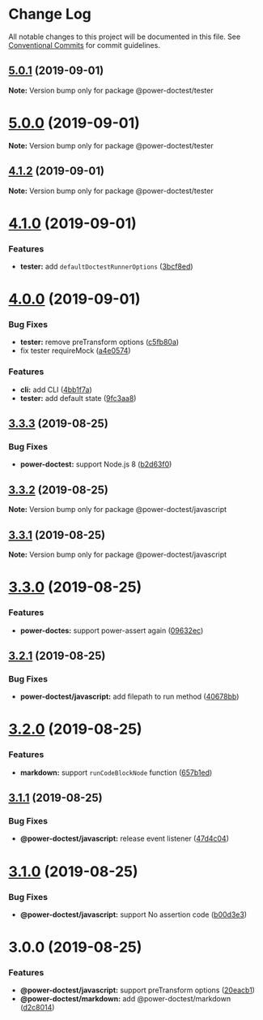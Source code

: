# Change Log

All notable changes to this project will be documented in this file.
See [Conventional Commits](https://conventionalcommits.org) for commit guidelines.

## [5.0.1](https://github.com/azu/power-doctest-runner/compare/v5.0.0...v5.0.1) (2019-09-01)

**Note:** Version bump only for package @power-doctest/tester





# [5.0.0](https://github.com/azu/power-doctest-runner/compare/v4.1.2...v5.0.0) (2019-09-01)

**Note:** Version bump only for package @power-doctest/tester





## [4.1.2](https://github.com/azu/power-doctest-runner/compare/v4.1.1...v4.1.2) (2019-09-01)

**Note:** Version bump only for package @power-doctest/tester





# [4.1.0](https://github.com/azu/power-doctest-runner/compare/v4.0.1...v4.1.0) (2019-09-01)


### Features

* **tester:** add `defaultDoctestRunnerOptions` ([3bcf8ed](https://github.com/azu/power-doctest-runner/commit/3bcf8ed))





# [4.0.0](https://github.com/azu/power-doctest-runner/compare/v3.3.3...v4.0.0) (2019-09-01)


### Bug Fixes

* **tester:** remove preTransform options ([c5fb80a](https://github.com/azu/power-doctest-runner/commit/c5fb80a))
* fix tester requireMock ([a4e0574](https://github.com/azu/power-doctest-runner/commit/a4e0574))


### Features

* **cli:** add CLI ([4bb1f7a](https://github.com/azu/power-doctest-runner/commit/4bb1f7a))
* **tester:** add default state ([9fc3aa8](https://github.com/azu/power-doctest-runner/commit/9fc3aa8))





## [3.3.3](https://github.com/azu/power-doctest-runner/compare/v3.3.2...v3.3.3) (2019-08-25)


### Bug Fixes

* **power-doctest:** support Node.js 8 ([b2d63f0](https://github.com/azu/power-doctest-runner/commit/b2d63f0))





## [3.3.2](https://github.com/azu/power-doctest-runner/compare/v3.3.1...v3.3.2) (2019-08-25)

**Note:** Version bump only for package @power-doctest/javascript





## [3.3.1](https://github.com/azu/power-doctest-runner/compare/v3.3.0...v3.3.1) (2019-08-25)

**Note:** Version bump only for package @power-doctest/javascript





# [3.3.0](https://github.com/azu/power-doctest-runner/compare/v3.2.1...v3.3.0) (2019-08-25)


### Features

* **power-doctes:** support power-assert again ([09632ec](https://github.com/azu/power-doctest-runner/commit/09632ec))





## [3.2.1](https://github.com/azu/power-doctest-runner/compare/v3.2.0...v3.2.1) (2019-08-25)


### Bug Fixes

* **power-doctest/javascript:** add filepath to run method ([40678bb](https://github.com/azu/power-doctest-runner/commit/40678bb))





# [3.2.0](https://github.com/azu/power-doctest-runner/compare/v3.1.1...v3.2.0) (2019-08-25)


### Features

* **markdown:** support `runCodeBlockNode` function ([657b1ed](https://github.com/azu/power-doctest-runner/commit/657b1ed))





## [3.1.1](https://github.com/azu/power-doctest-runner/compare/v3.1.0...v3.1.1) (2019-08-25)


### Bug Fixes

* **@power-doctest/javascript:** release event listener ([47d4c04](https://github.com/azu/power-doctest-runner/commit/47d4c04))





# [3.1.0](https://github.com/azu/power-doctest-runner/compare/v3.0.1...v3.1.0) (2019-08-25)


### Bug Fixes

* **@power-doctest/javascript:** support No assertion code ([b00d3e3](https://github.com/azu/power-doctest-runner/commit/b00d3e3))





# 3.0.0 (2019-08-25)


### Features

* **@power-doctest/javascript:** support preTransform options ([20eacb1](https://github.com/azu/power-doctest-runner/commit/20eacb1))
* **@power-doctest/markdown:** add @power-doctest/markdown ([d2c8014](https://github.com/azu/power-doctest-runner/commit/d2c8014))
